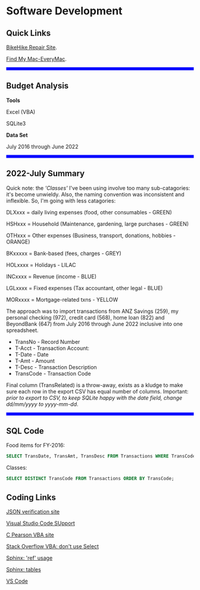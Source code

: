 # Software Development

## Quick Links

[BikeHike Repair Site](https://bikehike.org/how-much-to-repair-macbook-pro-speakers/).

[Find My Mac-EveryMac](https://everymac.com/ultimate-mac-lookup/).

<hr style="height:8px;border-width:0;color:blue;background-color:blue">





## Budget Analysis

**Tools**

Excel (VBA)

SQLite3

**Data Set**

July 2016 through June 2022

<hr style="height:8px;border-width:0;color:blue;background-color:blue">






## 2022-July Summary

Quick note: the *'Classes'* I've been using involve too many sub-catagories: it's become unwieldy. Also, the naming convention was inconsistent and inflexible. So, I'm going with less catagories:

DLXxxx = daily living expenses (food, other consumables - GREEN)

HSHxxx = Household (Maintenance, gardening, large purchases - GREEN)

OTHxxx = Other expenses (Business, transport, donations, hobbies - ORANGE)

BKxxxxx = Bank-based (fees, charges - GREY)

HOLxxxx = Holidays - LILAC

INCxxxx = Revenue (income - BLUE)

LGLxxxx = Fixed expenses (Tax accountant, other legal - BLUE)

MORxxxx = Mortgage-related txns - YELLOW

The approach was to import transactions from ANZ Savings (259), my personal checking (972), credit card (568), home loan (822) and BeyondBank (647) from July 2016 through June 2022 inclusive into one spreadsheet.

* TransNo - Record Number
*	T-Acct - Transaction Account: 
*	T-Date - Date
*	T-Amt - Amount
*	T-Desc - Transaction Description
*	TransCode - Transaction Code

Final column (TransRelated) is a throw-away, exists as a kludge to make sure each row in the export CSV has equal number of columns. Important: *prior to export to CSV, to keep SQLite happy with the date field, change dd/mm/yyyy to yyyy-mm-dd*.

<hr style="height:8px;border-width:0;color:blue;background-color:blue">






## SQL Code

Food items for FY-2016:

``` sql
SELECT TransDate, TransAmt, TransDesc FROM Transactions WHERE TransCode = 'DLXALI' AND TransDate BETWEEN '2016-07-01' AND '2017-06-31' ORDER BY TransDate;
```

Classes:

``` sql
SELECT DISTINCT TransCode FROM Transactions ORDER BY TransCode;
```

## Coding Links

[JSON verification site](https://jsonlint.com/)

[Visual Studio Code SUpport](https://marketplace.visualstudio.com/items?itemName=EXCEEDSYSTEM.vscode-macros)

[C Pearson VBA site](http://www.cpearson.com/excel/ArraysAndRanges.aspx)

[Stack Overflow VBA: don't use Select](https://stackoverflow.com/questions/10714251/how-to-avoid-using-select-in-excel-vba)

[Sphinx: 'ref' usage](https://www.sphinx-doc.org/en/master/usage/restructuredtext/roles.html#ref-role)

[Sphinx: tables](https://www.sphinx-doc.org/en/master/usage/restructuredtext/basics.html#tables)

[VS Code](https://code.visualstudio.com/docs/setup/setup-overview)






